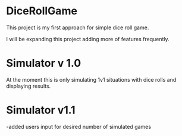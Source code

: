# DiceRollGame
This project is my first approach for simple dice roll game. 

I will be expanding this project adding more of features frequently.

# Simulator v 1.0
At the moment this is only simulating 1v1 situations with dice rolls and displaying results.

# Simulator v1.1
-added users input for desired number of simulated games

